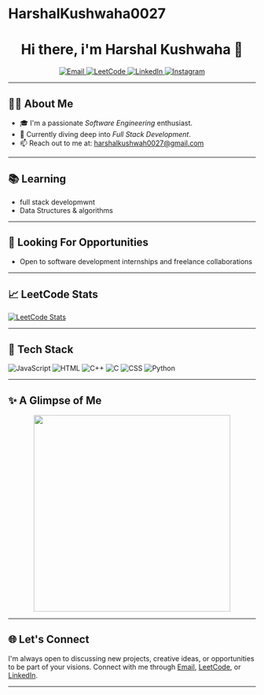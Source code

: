 # HarshalKushwaha0027

<h1 align="center">Hi there, i'm Harshal Kushwaha 👋</h1>

<p align="center">
  <a href="mailto:harshalkushwah0027@gmail.com">
    <img src="https://img.shields.io/badge/Email-harshalkushwah0027@gmail.com-red?style=flat-square&logo=gmail" alt="Email" />
  </a>
  <a href="https://leetcode.com/u/HarshalKushwaha/" target="_blank">
    <img src="https://img.shields.io/badge/LeetCode-HarshalKushwaha-orange?style=flat-square&logo=leetcode" alt="LeetCode" />
  </a>
  <a href="https://www.linkedin.com/in/harshal-kushwaha-46692124a/" target="_blank">
    <img src="https://img.shields.io/badge/LinkedIn-Harshal--Kushwaha--317b62271-blue?style=flat-square&logo=linkedin" alt="LinkedIn" />
  </a>
  <a href="https://www.instagram.com/harshal_kushwah_/" target="_blank">
    <img src="https://img.shields.io/badge/Instagram-@arsh_ansari_2312-purple?style=flat-square&logo=instagram" alt="Instagram" />
  </a>
</p>

---

## 👨‍💻 About Me

- 🎓 I'm a passionate *Software Engineering* enthusiast.
- 🌱 Currently diving deep into *Full Stack Development*.
- 📫 Reach out to me at: [harshalkushwah0027@gmail.com](harshalkushwah0027@gmail.com)

---

## 📚 Learning

- full stack developmwnt
- Data Structures & algorithms 

---

## 💼 Looking For Opportunities

- Open to software development internships and freelance collaborations

---

## 📈 LeetCode Stats

[![LeetCode Stats](https://leetcard.jacoblin.cool/HarshalKushwaha?theme=dark)](https://leetcode.com/u/HarshalKushwaha/)

---

## 🚀 Tech Stack

![JavaScript](https://img.shields.io/badge/-JavaScript-black?style=flat-square&logo=javascript)
![HTML]("https://img.shields.io/badge/:badgeContent")
![C++](https://img.shields.io/badge/-C++-black?style=flat-square&logo=express)
![C](https://img.shields.io/badge/-C-black?style=flat-square&logo=mongodb)
![CSS](https://img.shields.io/badge/-CSS-black?style=flat-square&logo=tailwind-css)
![Python](https://img.shields.io/badge/-Python-black?style=flat-square&logo=daisyui)

---

## ✨ A Glimpse of Me

<p align="center">
  <img src="https://media.giphy.com/media/qgQUggAC3Pfv687qPC/giphy.gif" width="400" />
</p>

---

## 🌐 Let's Connect

I'm always open to discussing new projects, creative ideas, or opportunities to be part of your visions. Connect with me through [Email](harshalkushwah0027@gmail.com), [LeetCode](https://leetcode.com/u/HarshalKushwaha/), or [LinkedIn](https://www.linkedin.com/in/harshal-kushwaha-46692124a/).

---

 
